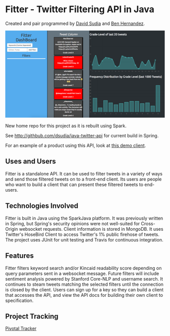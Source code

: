 # Fitter - Twitter Filtering API in Java
Created and pair programmed by [David Sudia](https://github.com/dsudia) and [Ben Hernandez](https://github.com/benaychh).

![Client screenshot](./fitter-screen.png)

New home repo for this project as it is rebuilt using Spark.

See http://githbub.com/dsudia/java-twitter-api for current build in Spring.

For an example of a product using this API, look at [this demo client](https://github.com/BenAychh/react-twitter-client).

## Uses and Users
Fitter is a standalone API. It can be used to filter tweets in a variety of ways and send those filtered tweets on to a front-end client. Its users are people who want to build a client that can present these filtered tweets to end-users.

## Technologies Involved
Fitter is built in Java using the SparkJava platform. It was previously written in Spring, but Spring's security opinions were not well-suited for Cross-Origin websocket requests. Client information is stored in MongoDB. It uses Twitter's HoseBird Client to access Twitter's 1% public firehose of tweets. The project uses JUnit for unit testing and Travis for continuous integration.

## Features
Fitter filters keyword search and/or Kincaid readability score depending on query parameters sent in a websocket message. Future filters will include sentiment analysis powered by Stanford Core-NLP and username search. It continues to steam tweets matching the selected filters until the connection is closed by the client. Users can sign up for a key so they can build a client that accesses the API, and view the API docs for building their own client to specification.

## Project Tracking
[Pivotal Tracker](https://www.pivotaltracker.com/n/projects/1572541)

